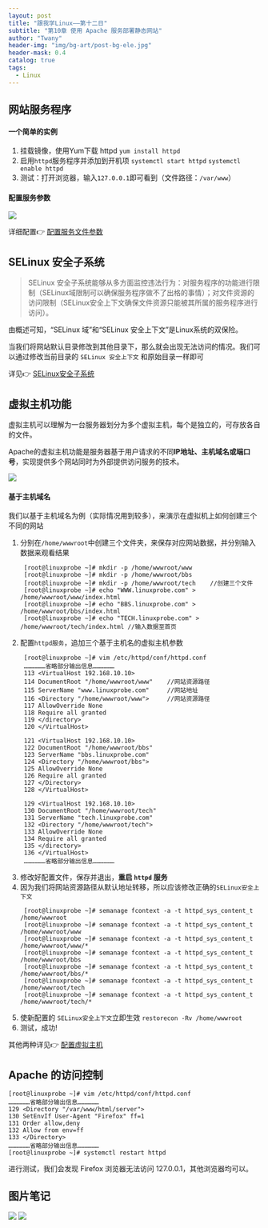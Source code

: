 ```yaml
---
layout: post
title: "跟我学Linux——第十二日"
subtitle: "第10章 使用 Apache 服务部署静态网站"
author: "Twany"
header-img: "img/bg-art/post-bg-ele.jpg"
header-mask: 0.4
catalog: true
tags:
  - Linux
---  
```


## 网站服务程序
#### 一个简单的实例
1.  挂载镜像，使用Yum下载 httpd `yum install httpd`
2.  启用`httpd`服务程序并添加到开机项   `systemctl start httpd` `systemctl enable httpd`
3.  测试：打开浏览器，输入`127.0.0.1`即可看到（文件路径：`/var/www`）

#### 配置服务参数
![](https://i.loli.net/2019/08/03/NVzn54KaMyJYo8D.png)

详细配置👉 [配置服务文件参数](https://www.linuxprobe.com/chapter-10.html#102)

## SELinux 安全子系统
> SELinux 安全子系统能够从多方面监控违法行为：对服务程序的功能进行限制（SELinux域限制可以确保服务程序做不了出格的事情）；对文件资源的访问限制（SELinux安全上下文确保文件资源只能被其所属的服务程序进行访问）。

由概述可知，“SELinux 域”和“SELinux 安全上下文”是Linux系统的双保险。

当我们将网站默认目录修改到其他目录下，那么就会出现无法访问的情况。我们可以通过修改当前目录的 `SELinux 安全上下文` 和原始目录一样即可

详见👉 [SELinux安全子系统](https://www.linuxprobe.com/chapter-10.html#103SELinux)

## 虚拟主机功能
虚拟主机可以理解为一台服务器划分为多个虚拟主机，每个是独立的，可存放各自的文件。

Apache的虚拟主机功能是服务器基于用户请求的不同**IP地址、主机域名或端口号**，实现提供多个网站同时为外部提供访问服务的技术。

![](https://www.linuxprobe.com/wp-content/uploads/2015/05/Apache%E8%99%9A%E6%8B%9F%E4%B8%BB%E6%9C%BA%E5%8A%9F%E8%83%BD%E6%8B%93%E6%89%91.png)
#### 基于主机域名
我们以基于主机域名为例（实际情况用到较多），来演示在虚拟机上如何创建三个不同的网站

1. 分别在`/home/wwwroot`中创建三个文件夹，来保存对应网站数据，并分别输入数据来观看结果
   ```shell
    [root@linuxprobe ~]# mkdir -p /home/wwwroot/www
    [root@linuxprobe ~]# mkdir -p /home/wwwroot/bbs
    [root@linuxprobe ~]# mkdir -p /home/wwwroot/tech    //创建三个文件
    [root@linuxprobe ~]# echo "WWW.linuxprobe.com" > /home/wwwroot/www/index.html
    [root@linuxprobe ~]# echo "BBS.linuxprobe.com" > /home/wwwroot/bbs/index.html
    [root@linuxprobe ~]# echo "TECH.linuxprobe.com" > /home/wwwroot/tech/index.html //输入数据至首页
   ```
2. 配置`httpd服务`，追加三个基于主机名的虚拟主机参数
   ```shell
    [root@linuxprobe ~]# vim /etc/httpd/conf/httpd.conf
    ………………省略部分输出信息………………
    113 <VirtualHost 192.168.10.10>
    114 DocumentRoot "/home/wwwroot/www"    //网站资源路径
    115 ServerName "www.linuxprobe.com"     //网站地址
    116 <Directory "/home/wwwroot/www">     //网站资源路径
    117 AllowOverride None
    118 Require all granted
    119 </directory> 
    120 </VirtualHost>

    121 <VirtualHost 192.168.10.10>
    122 DocumentRoot "/home/wwwroot/bbs"
    123 ServerName "bbs.linuxprobe.com"
    124 <Directory "/home/wwwroot/bbs">
    125 AllowOverride None
    126 Require all granted
    127 </Directory>
    128 </VirtualHost>

    129 <VirtualHost 192.168.10.10>
    130 DocumentRoot "/home/wwwroot/tech"
    131 ServerName "tech.linuxprobe.com"
    132 <Directory "/home/wwwroot/tech">
    133 AllowOverride None
    134 Require all granted
    135 </directory>
    136 </VirtualHost>
    ………………省略部分输出信息………………
   ```
3. 修改好配置文件，保存并退出，**重启 `httpd` 服务**
3. 因为我们将网站资源路径从默认地址转移，所以应该修改正确的`SELinux安全上下文`
   ```shell
    [root@linuxprobe ~]# semanage fcontext -a -t httpd_sys_content_t /home/wwwroot
    [root@linuxprobe ~]# semanage fcontext -a -t httpd_sys_content_t /home/wwwroot/www
    [root@linuxprobe ~]# semanage fcontext -a -t httpd_sys_content_t /home/wwwroot/www/*
    [root@linuxprobe ~]# semanage fcontext -a -t httpd_sys_content_t /home/wwwroot/bbs
    [root@linuxprobe ~]# semanage fcontext -a -t httpd_sys_content_t /home/wwwroot/bbs/*
    [root@linuxprobe ~]# semanage fcontext -a -t httpd_sys_content_t /home/wwwroot/tech
    [root@linuxprobe ~]# semanage fcontext -a -t httpd_sys_content_t /home/wwwroot/tech/*
   ```
4. 使新配置的 `SELinux安全上下文`立即生效 `restorecon -Rv /home/wwwroot`
5. 测试，成功!

其他两种详见👉 [配置虚拟主机](https://www.linuxprobe.com/chapter-10.html#105)

## Apache 的访问控制
```shell
[root@linuxprobe ~]# vim /etc/httpd/conf/httpd.conf
………………省略部分输出信息………………
129 <Directory "/var/www/html/server">
130 SetEnvIf User-Agent "Firefox" ff=1
131 Order allow,deny
132 Allow from env=ff
133 </Directory>
………………省略部分输出信息………………
[root@linuxprobe ~]# systemctl restart httpd
```
进行测试，我们会发现 Firefox 浏览器无法访问 127.0.0.1，其他浏览器均可以。

## 图片笔记
![](https://i.loli.net/2019/08/03/BxN4iwog1K8fydW.jpg)
![](https://i.loli.net/2019/08/03/O1PN4C8jlQLcpHq.jpg)
